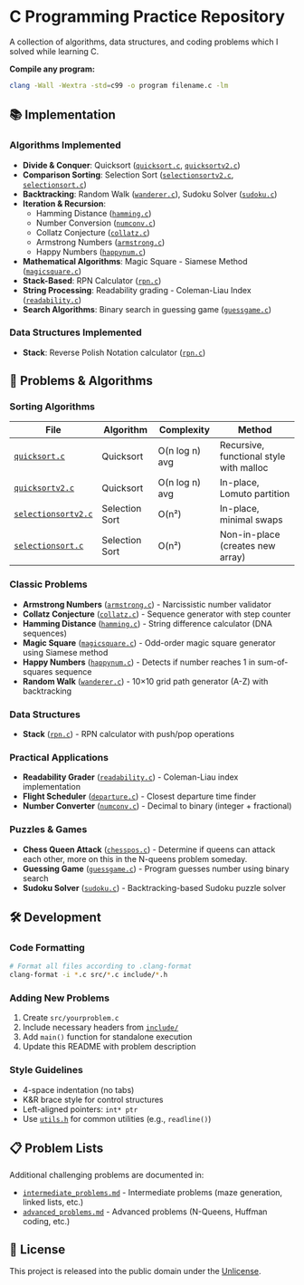 # C Programming Practice Repository

A collection of algorithms, data structures, and coding problems which I solved while learning C.

**Compile any program:**

```zsh
clang -Wall -Wextra -std=c99 -o program filename.c -lm
```

## 📚 Implementation

### Algorithms Implemented

-   **Divide & Conquer**: Quicksort ([`quicksort.c`](src/quicksort.c), [`quicksortv2.c`](src/quicksortv2.c))
-   **Comparison Sorting**: Selection Sort ([`selectionsortv2.c`](src/selectionsortv2.c), [`selectionsort.c`](src/selectionsort.c))
-   **Backtracking**: Random Walk ([`wanderer.c`](src/wanderer.c)), Sudoku Solver ([`sudoku.c`](src/sudoku.c))
-   **Iteration & Recursion**:
    -   Hamming Distance ([`hamming.c`](src/hamming.c))
    -   Number Conversion ([`numconv.c`](src/numconv.c))
    -   Collatz Conjecture ([`collatz.c`](src/collatz.c))
    -   Armstrong Numbers ([`armstrong.c`](src/armstrong.c))
    -   Happy Numbers ([`happynum.c`](src/happynum.c))
-   **Mathematical Algorithms**: Magic Square - Siamese Method ([`magicsquare.c`](src/magicsquare.c))
-   **Stack-Based**: RPN Calculator ([`rpn.c`](src/rpn.c))
-   **String Processing**: Readability grading - Coleman-Liau Index ([`readability.c`](src/readability.c))
-   **Search Algorithms**: Binary search in guessing game ([`guessgame.c`](src/guessgame.c))

### Data Structures Implemented

-   **Stack**: Reverse Polish Notation calculator ([`rpn.c`](src/rpn.c))

## 📝 Problems & Algorithms

### Sorting Algorithms

| File                                              | Algorithm      | Complexity     | Method                                  |
| ------------------------------------------------- | -------------- | -------------- | --------------------------------------- |
| [`quicksort.c`](src/quicksort.c)             | Quicksort      | O(n log n) avg | Recursive, functional style with malloc |
| [`quicksortv2.c`](src/quicksortv2.c)         | Quicksort      | O(n log n) avg | In-place, Lomuto partition              |
| [`selectionsortv2.c`](src/selectionsortv2.c) | Selection Sort | O(n²)          | In-place, minimal swaps                 |
| [`selectionsort.c`](src/selectionsort.c)     | Selection Sort | O(n²)          | Non-in-place (creates new array)        |

### Classic Problems

-   **Armstrong Numbers** ([`armstrong.c`](src/armstrong.c)) - Narcissistic number validator
-   **Collatz Conjecture** ([`collatz.c`](src/collatz.c)) - Sequence generator with step counter
-   **Hamming Distance** ([`hamming.c`](src/hamming.c)) - String difference calculator (DNA sequences)
-   **Magic Square** ([`magicsquare.c`](src/magicsquare.c)) - Odd-order magic square generator using Siamese method
-   **Happy Numbers** ([`happynum.c`](src/happynum.c)) - Detects if number reaches 1 in sum-of-squares sequence
-   **Random Walk** ([`wanderer.c`](src/wanderer.c)) - 10×10 grid path generator (A-Z) with backtracking

### Data Structures

-   **Stack** ([`rpn.c`](src/rpn.c)) - RPN calculator with push/pop operations

### Practical Applications

-   **Readability Grader** ([`readability.c`](src/readability.c)) - Coleman-Liau index implementation
-   **Flight Scheduler** ([`departure.c`](src/departure.c)) - Closest departure time finder
-   **Number Converter** ([`numconv.c`](src/numconv.c)) - Decimal to binary (integer + fractional)

### Puzzles & Games

-   **Chess Queen Attack** ([`chesspos.c`](src/chesspos.c)) - Determine if queens can attack each other, more on this in the N-queens problem someday.
-   **Guessing Game** ([`guessgame.c`](src/guessgame.c)) - Program guesses number using binary search
-   **Sudoku Solver** ([`sudoku.c`](src/sudoku.c)) - Backtracking-based Sudoku puzzle solver

## 🛠️ Development

### Code Formatting

```bash
# Format all files according to .clang-format
clang-format -i *.c src/*.c include/*.h
```

### Adding New Problems

1. Create `src/yourproblem.c`
2. Include necessary headers from [`include/`](include/)
3. Add `main()` function for standalone execution
4. Update this README with problem description

### Style Guidelines

-   4-space indentation (no tabs)
-   K&R brace style for control structures
-   Left-aligned pointers: `int* ptr`
-   Use [`utils.h`](include/utils.h) for common utilities (e.g., `readline()`)

## 📋 Problem Lists

Additional challenging problems are documented in:

-   [`intermediate_problems.md`](intermediate_problems.md) - Intermediate problems (maze generation, linked lists, etc.)
-   [`advanced_problems.md`](advanced_problems.md) - Advanced problems (N-Queens, Huffman coding, etc.)

## 📄 License

This project is released into the public domain under the [Unlicense](UNLICENSE).
